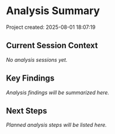 # Analysis Summary

Project created: 2025-08-01 18:07:19

## Current Session Context

*No analysis sessions yet.*

## Key Findings

*Analysis findings will be summarized here.*

## Next Steps

*Planned analysis steps will be listed here.*
